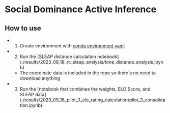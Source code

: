 # Social Dominance Active Inference

## How to use
- 1. Create environment with [conda environment yaml](./bin/elo_score_env.yml)
- 2. Run the [SLEAP distance calculation notebook] (./results/2023_09_18_rc_sleap_analysis/tone_distance_analysis.ipynb)
  - The coordinate data is included in the repo so there's no need to download anything
- 3. Run the [notebook that combines the weights, ELO Score, and SLEAP data] (./results/2023_09_18_pilot_3_elo_rating_calculation/pilot_3_consolidation.ipynb)
